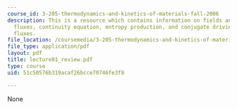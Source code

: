 ```yaml
---
course_id: 3-205-thermodynamics-and-kinetics-of-materials-fall-2006
description: This is a resource which contains information on fields and gradients,
  fluxes, continuity equation, entropy production, and conjugate driving forces and
  fluxes.
file_location: /coursemedia/3-205-thermodynamics-and-kinetics-of-materials-fall-2006/51c50576b319acaf26bcce70746fe3f8_lecture01_review.pdf
file_type: application/pdf
layout: pdf
title: lecture01_review.pdf
type: course
uid: 51c50576b319acaf26bcce70746fe3f8

---
```

None